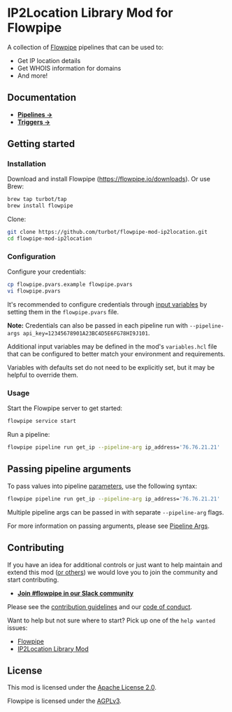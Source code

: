 # IP2Location Library Mod for Flowpipe

A collection of [Flowpipe](https://flowpipe.io) pipelines that can be used to:

- Get IP location details
- Get WHOIS information for domains
- And more!

## Documentation

- **[Pipelines →](https://hub.flowpipe.io/mods/turbot/ip2location/pipelines)**
- **[Triggers →](https://hub.flowpipe.io/mods/turbot/ip2location/triggers)**

## Getting started

### Installation

Download and install Flowpipe (https://flowpipe.io/downloads). Or use Brew:

```sh
brew tap turbot/tap
brew install flowpipe
```

Clone:

```sh
git clone https://github.com/turbot/flowpipe-mod-ip2location.git
cd flowpipe-mod-ip2location
```

### Configuration

Configure your credentials:

```sh
cp flowpipe.pvars.example flowpipe.pvars
vi flowpipe.pvars
```

It's recommended to configure credentials through [input variables](https://flowpipe.io/docs/using-flowpipe/mod-variables) by setting them in the `flowpipe.pvars` file.

**Note:** Credentials can also be passed in each pipeline run with `--pipeline-args api_key=12345678901A23BC4D5E6FG78HI9J101`.

Additional input variables may be defined in the mod's `variables.hcl` file that can be configured to better match your environment and requirements.

Variables with defaults set do not need to be explicitly set, but it may be helpful to override them.

### Usage

Start the Flowpipe server to get started:

```sh
flowpipe service start
```

Run a pipeline:

```sh
flowpipe pipeline run get_ip --pipeline-arg ip_address='76.76.21.21'
```

## Passing pipeline arguments

To pass values into pipeline [parameters](https://flowpipe.io/docs/using-flowpipe/pipeline-parameters), use the following syntax:

```sh
flowpipe pipeline run get_ip --pipeline-arg ip_address='76.76.21.21'
```

Multiple pipeline args can be passed in with separate `--pipeline-arg` flags.

For more information on passing arguments, please see [Pipeline Args](https://flowpipe.io/docs/using-flowpipe/pipeline-arguments).

## Contributing

If you have an idea for additional controls or just want to help maintain and extend this mod ([or others](https://github.com/topics/flowpipe-mod)) we would love you to join the community and start contributing.

- **[Join #flowpipe in our Slack community ](https://flowpipe.io/community/join)**

Please see the [contribution guidelines](https://github.com/turbot/flowpipe/blob/main/CONTRIBUTING.md) and our [code of conduct](https://github.com/turbot/flowpipe/blob/main/CODE_OF_CONDUCT.md).

Want to help but not sure where to start? Pick up one of the `help wanted` issues:

- [Flowpipe](https://github.com/turbot/flowpipe/labels/help%20wanted)
- [IP2Location Library Mod](https://github.com/turbot/flowpipe-mod-ip2location/labels/help%20wanted)

## License

This mod is licensed under the [Apache License 2.0](https://github.com/turbot/flowpipe-mod-ip2location/blob/main/LICENSE).

Flowpipe is licensed under the [AGPLv3](https://github.com/turbot/flowpipe/blob/main/LICENSE).
